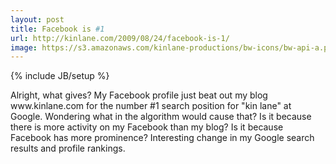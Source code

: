```yaml
---
layout: post
title: Facebook is #1
url: http://kinlane.com/2009/08/24/facebook-is-1/
image: https://s3.amazonaws.com/kinlane-productions/bw-icons/bw-api-a.png
---
```

{% include JB/setup %}
<p>
     Alright, what gives? My Facebook profile just beat out my blog www.kinlane.com for the number #1 search position for "kin lane" at Google. Wondering what in the algorithm would cause that? Is it because there is more activity on my Facebook than my blog? Is it because Facebook has more prominence? Interesting change in my Google search results and profile rankings.
</p>